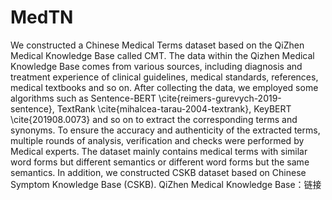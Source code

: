 # MedTN
We constructed a Chinese Medical Terms dataset based on the QiZhen Medical Knowledge Base called CMT. The data within the Qizhen Medical Knowledge Base comes from various sources, including diagnosis and treatment experience of clinical guidelines, medical standards, references, medical textbooks and so on. After collecting the data, we employed some algorithms such as Sentence-BERT \cite{reimers-gurevych-2019-sentence}, TextRank \cite{mihalcea-tarau-2004-textrank}, KeyBERT \cite{201908.0073} and so on to extract the corresponding terms and synonyms. To ensure the accuracy and authenticity of the extracted terms, multiple rounds of analysis, verification and checks were performed by Medical experts. The dataset mainly contains medical terms with similar word forms but different semantics or different word forms but the same semantics.
In addition, we constructed CSKB dataset based on Chinese Symptom Knowledge Base (CSKB).
QiZhen Medical Knowledge Base：链接
